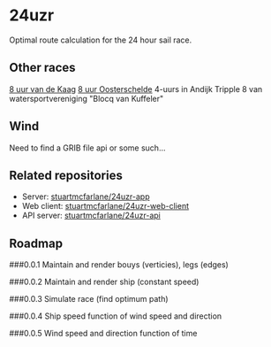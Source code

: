 24uzr
=====

Optimal route calculation for the 24 hour sail race.

Other races
-----------

[8 uur van de Kaag](http://www.kwvdekaag.nl/8Uren_fotos.aspx)
[8 uur Oosterschelde](http://www.8urenoosterschelde.nl/)
4-uurs in Andijk
Tripple 8 van watersportvereniging "Blocq van Kuffeler"

Wind
----

Need to find a GRIB file api or some such...

Related repositories
--------------------
- Server: [stuartmcfarlane/24uzr-app](https://github.com/stuartmcfarlane/24uzr-app)
- Web client: [stuartmcfarlane/24uzr-web-client](https://github.com/stuartmcfarlane/24uzr-web-client)
- API server: [stuartmcfarlane/24uzr-api](https://github.com/stuartmcfarlane/24uzr-api)

Roadmap
-------

###0.0.1
Maintain and render bouys (verticies), legs (edges)

###0.0.2
Maintain and render ship (constant speed)

###0.0.3
Simulate race (find optimum path)

###0.0.4
Ship speed function of wind speed and direction

###0.0.5
Wind speed and direction function of time

